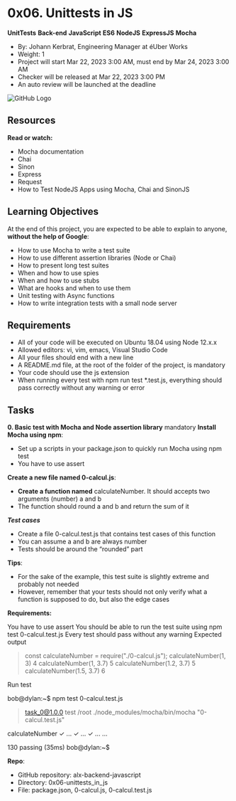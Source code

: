 # 0x06. Unittests in JS

**UnitTests**
**Back-end** **JavaScript** **ES6**
**NodeJS** **ExpressJS** **Mocha**

* By: Johann Kerbrat, Engineering Manager       at éUber  Works
* Weight: 1
* Project will start Mar 22, 2023 3:00 AM, must end by Mar 24, 2023 3:00 AM
* Checker will be released at Mar 22, 2023 3:00 PM
* An auto review will be launched at the deadline

![GitHub Logo](https://s3.amazonaws.com/alx-intranet.hbtn.io/uploads/medias/2019/12/90f79a666e174e6c4ffc.jpeg?X-Amz-Algorithm=AWS4-HMAC-SHA256&X-Amz-Credential=AKIARDDGGGOUSBVO6H7D%2F20230322%2Fus-east-1%2Fs3%2Faws4_request&X-Amz-Date=20230322T085442Z&X-Amz-Expires=86400&X-Amz-SignedHeaders=host&X-Amz-Signature=8c72a57cd96af5324fea4fc0504d74ec5d948e4ae5a54557ceec3620b4d8b68c)

## Resources

**Read or watch:**

* Mocha documentation
* Chai
* Sinon
* Express
* Request
* How to Test NodeJS Apps using Mocha, Chai and SinonJS

## Learning Objectives

At the end of this project, you are expected to be able to explain to anyone, **without the help of Google**:

* How to use Mocha to write a test suite
* How to use different assertion libraries (Node or Chai)
* How to present long test suites
* When and how to use spies
* When and how to use stubs
* What are hooks and when to use them
* Unit testing with Async functions
* How to write integration tests with a small node server

## Requirements

* All of your code will be executed on Ubuntu 18.04 using Node 12.x.x
* Allowed editors: vi, vim, emacs, Visual Studio Code
* All your files should end with a new line
* A README.md file, at the root of the folder of the project, is mandatory
* Your code should use the js extension
* When running every test with npm run test *.test.js, everything should pass correctly without any warning or error

## Tasks

**0. Basic test with Mocha and Node assertion library**
mandatory
**Install Mocha using npm**:

* Set up a scripts in your package.json to quickly run Mocha using npm test
* You have to use assert

**Create a new file named 0-calcul.js**:

* **Create a function named** calculateNumber. It should accepts two arguments (number) a and b
* The function should round a and b and return the sum of it

***Test cases***

* Create a file 0-calcul.test.js that contains test cases of this function
* You can assume a and b are always number
* Tests should be around the “rounded” part

**Tips**:

* For the sake of the example, this test suite is slightly extreme and probably not needed
* However, remember that your tests should not only verify what a function is supposed to do, but also the edge cases

**Requirements:**

You have to use assert
You should be able to run the test suite using npm test 0-calcul.test.js
Every test should pass without any warning
Expected output

> const calculateNumber = require("./0-calcul.js");
> calculateNumber(1, 3)
4
> calculateNumber(1, 3.7)
5
> calculateNumber(1.2, 3.7)
5
> calculateNumber(1.5, 3.7)
6
> 
Run test

bob@dylan:~$ npm test 0-calcul.test.js 

> task_0@1.0.0 test /root
> ./node_modules/mocha/bin/mocha "0-calcul.test.js"

  calculateNumber
    ✓ ...
    ✓ ...
    ✓ ...
    ...

  130 passing (35ms)
bob@dylan:~$

**Repo**:

* GitHub repository: alx-backend-javascript
* Directory: 0x06-unittests_in_js
* File: package.json, 0-calcul.js, 0-calcul.test.js

